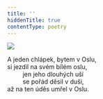```yaml
---
title: ''
hiddenTitle: true
contentType: poetry
---
```


<section>

![](../Images/031.jpg)

A jeden chlápek, bytem v Oslu,  
si jezdil na svém bílém oslu,  
         jen jeho dlouhých uší  
         se pořád děsil v duši,  
až na ten úděs umřel v Oslu.

</section>
